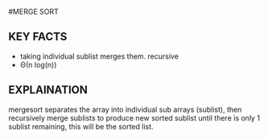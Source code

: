 #MERGE SORT
## KEY FACTS
  * taking individual sublist merges them.  recursive
  * Θ(n log(n))

## EXPLAINATION
  mergesort separates the array into individual sub arrays (sublist), then recursively merge sublists to produce new sorted sublist until there is only 1 sublist remaining, this will be the sorted list. 